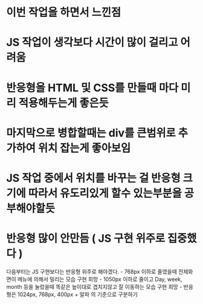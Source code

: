 

# 이번 작업을 하면서 느낀점

# JS 작업이 생각보다 시간이 많이 걸리고 어려움

# 반응형을 HTML 및 CSS를 만들때 마다 미리 적용해두는게 좋은듯

# 마지막으로 병합할때는 div를 큰범위로 추가하여 위치 잡는게 좋아보임

# JS 작업 중에서 위치를 바꾸는 걸 반응형 크기에 따라서 유도리있게 할수 있는부분을 공부해야할듯

# 반응형 많이 안만듬 ( JS 구현 위주로 집중했다 )

다음부터는 JS 구현보다는 반응형 위주로 해야겠다.
    - 768px 이하로 줄였을때 전체화면이 메뉴에 의해서 밀리는 모습 구현 희망
    - 1050px 이하로 줄이고 Day, week, month 등을 눌렀을때 똑같은 높이대로 겹치지않고 잘 이동하는 모습 구현 희망
    - 반응형은 1024px, 768px, 400px + 알파 의 기준으로 구분하기
    
 
